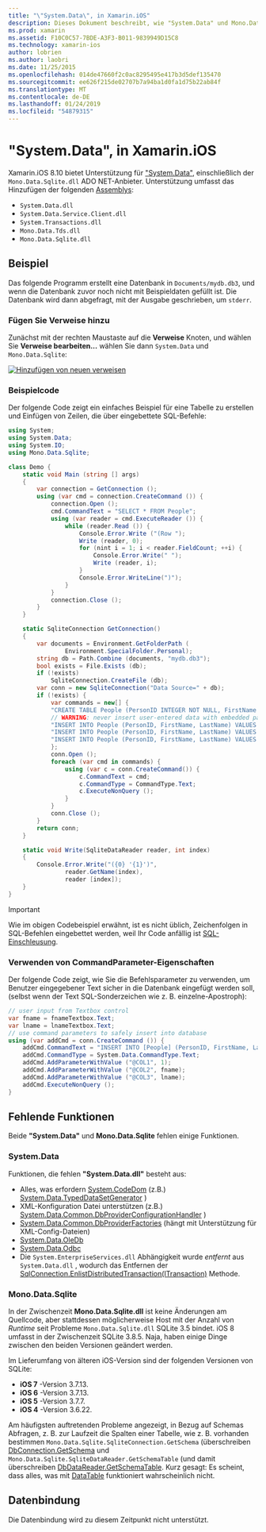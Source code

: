 ```yaml
---
title: "\"System.Data\", in Xamarin.iOS"
description: Dieses Dokument beschreibt, wie "System.Data" und Mono.Data.Sqlite.dll auf SQLite-Daten in einer Xamarin.iOS-Anwendung zugreifen.
ms.prod: xamarin
ms.assetid: F10C0C57-7BDE-A3F3-B011-9839949D15C8
ms.technology: xamarin-ios
author: lobrien
ms.author: laobri
ms.date: 11/25/2015
ms.openlocfilehash: 014de47660f2c0ac8295495e417b3d5def135470
ms.sourcegitcommit: ee626f215de02707b7a94ba1d0fa1d75b22ab84f
ms.translationtype: MT
ms.contentlocale: de-DE
ms.lasthandoff: 01/24/2019
ms.locfileid: "54879315"
---
```

# <a name="systemdata-in-xamarinios"></a>"System.Data", in Xamarin.iOS

Xamarin.iOS 8.10 bietet Unterstützung für ["System.Data"](xref:System.Data), einschließlich der `Mono.Data.Sqlite.dll` ADO NET-Anbieter. Unterstützung umfasst das Hinzufügen der folgenden [Assemblys](~/cross-platform/internals/available-assemblies.md):

-  `System.Data.dll`
-  `System.Data.Service.Client.dll`
-  `System.Transactions.dll`
-  `Mono.Data.Tds.dll`
-  `Mono.Data.Sqlite.dll`

<a name="Example" />

## <a name="example"></a>Beispiel

Das folgende Programm erstellt eine Datenbank in `Documents/mydb.db3`, und wenn die Datenbank zuvor noch nicht mit Beispieldaten gefüllt ist. Die Datenbank wird dann abgefragt, mit der Ausgabe geschrieben, um `stderr`.

### <a name="add-references"></a>Fügen Sie Verweise hinzu

Zunächst mit der rechten Maustaste auf die **Verweise** Knoten, und wählen Sie **Verweise bearbeiten...**  wählen Sie dann `System.Data` und `Mono.Data.Sqlite`:

[![](system.data-images/edit-references-sml.png "Hinzufügen von neuen verweisen")](system.data-images/edit-references.png#lightbox)

### <a name="sample-code"></a>Beispielcode

Der folgende Code zeigt ein einfaches Beispiel für eine Tabelle zu erstellen und Einfügen von Zeilen, die über eingebettete SQL-Befehle:

```csharp
using System;
using System.Data;
using System.IO;
using Mono.Data.Sqlite;

class Demo {
    static void Main (string [] args)
    {
        var connection = GetConnection ();
        using (var cmd = connection.CreateCommand ()) {
            connection.Open ();
            cmd.CommandText = "SELECT * FROM People";
            using (var reader = cmd.ExecuteReader ()) {
                while (reader.Read ()) {
                    Console.Error.Write ("(Row ");
                    Write (reader, 0);
                    for (nint i = 1; i < reader.FieldCount; ++i) {
                        Console.Error.Write(" ");
                        Write (reader, i);
                    }
                    Console.Error.WriteLine(")");
                }
            }
            connection.Close ();
        }
    }

    static SqliteConnection GetConnection()
    {
        var documents = Environment.GetFolderPath (
                Environment.SpecialFolder.Personal);
        string db = Path.Combine (documents, "mydb.db3");
        bool exists = File.Exists (db);
        if (!exists)
            SqliteConnection.CreateFile (db);
        var conn = new SqliteConnection("Data Source=" + db);
        if (!exists) {
            var commands = new[] {
            "CREATE TABLE People (PersonID INTEGER NOT NULL, FirstName ntext, LastName ntext)",
            // WARNING: never insert user-entered data with embedded parameter values
            "INSERT INTO People (PersonID, FirstName, LastName) VALUES (1, 'First', 'Last')",
            "INSERT INTO People (PersonID, FirstName, LastName) VALUES (2, 'Dewey', 'Cheatem')",
            "INSERT INTO People (PersonID, FirstName, LastName) VALUES (3, 'And', 'How')",
            };
            conn.Open ();
            foreach (var cmd in commands) {
                using (var c = conn.CreateCommand()) {
                    c.CommandText = cmd;
                    c.CommandType = CommandType.Text;
                    c.ExecuteNonQuery ();
                }
            }
            conn.Close ();
        }
        return conn;
    }

    static void Write(SqliteDataReader reader, int index)
    {
        Console.Error.Write("({0} '{1}')",
                reader.GetName(index),
                reader [index]);
    }
}
```

> [!IMPORTANT]
> Wie im obigen Codebeispiel erwähnt, ist es nicht üblich, Zeichenfolgen in SQL-Befehlen eingebettet werden, weil Ihr Code anfällig ist [SQL-Einschleusung](http://en.wikipedia.org/wiki/SQL_injection).


### <a name="using-command-parameters"></a>Verwenden von CommandParameter-Eigenschaften

Der folgende Code zeigt, wie Sie die Befehlsparameter zu verwenden, um Benutzer eingegebener Text sicher in die Datenbank eingefügt werden soll, (selbst wenn der Text SQL-Sonderzeichen wie z. B. einzelne-Apostroph):

```csharp
// user input from Textbox control
var fname = fnameTextbox.Text;
var lname = lnameTextbox.Text;
// use command parameters to safely insert into database
using (var addCmd = conn.CreateCommand ()) {
    addCmd.CommandText = "INSERT INTO [People] (PersonID, FirstName, LastName) VALUES (@COL1, @COL2, @COL3)";
    addCmd.CommandType = System.Data.CommandType.Text;
    addCmd.AddParameterWithValue ("@COL1", 1);
    addCmd.AddParameterWithValue ("@COL2", fname);
    addCmd.AddParameterWithValue ("@COL3", lname);
    addCmd.ExecuteNonQuery ();
}
```

<a name="Missing_Functionality" />

## <a name="missing-functionality"></a>Fehlende Funktionen

Beide **"System.Data"** und **Mono.Data.Sqlite** fehlen einige Funktionen.

<a name="System.Data" />

### <a name="systemdata"></a><legacyBold>System.Data</legacyBold>

Funktionen, die fehlen **"System.Data.dll"** besteht aus:

-  Alles, was erfordern [System.CodeDom](xref:System.CodeDom) (z.B.)  [System.Data.TypedDataSetGenerator](xref:System.Data.TypedDataSetGenerator) )
-  XML-Konfiguration Datei unterstützen (z.B.)  [System.Data.Common.DbProviderConfigurationHandler](xref:System.Data.Common.DbProviderConfigurationHandler) )
-   [System.Data.Common.DbProviderFactories](xref:System.Data.Common.DbProviderFactories) (hängt mit Unterstützung für XML-Config-Dateien)
-   [System.Data.OleDb](xref:System.Data.OleDb)
-   [System.Data.Odbc](xref:System.Data.Odbc)
-  Die `System.EnterpriseServices.dll` Abhängigkeit wurde *entfernt* aus `System.Data.dll` , wodurch das Entfernen der [SqlConnection.EnlistDistributedTransaction(ITransaction)](xref:System.Data.SqlClient.SqlConnection.EnlistDistributedTransaction*) Methode.


<a name="Mono.Data.Sqlite" />

### <a name="monodatasqlite"></a>Mono.Data.Sqlite

In der Zwischenzeit **Mono.Data.Sqlite.dll** ist keine Änderungen am Quellcode, aber stattdessen möglicherweise Host mit der Anzahl von *Runtime* seit Probleme `Mono.Data.Sqlite.dll` SQLite 3.5 bindet. iOS 8 umfasst in der Zwischenzeit SQLite 3.8.5. Naja, haben einige Dinge zwischen den beiden Versionen geändert werden.

Im Lieferumfang von älteren iOS-Version sind der folgenden Versionen von SQLite:

- **iOS 7** -Version 3.7.13.
- **iOS 6** -Version 3.7.13.
- **iOS 5** -Version 3.7.7.
- **iOS 4** -Version 3.6.22.

Am häufigsten auftretenden Probleme angezeigt, in Bezug auf Schemas Abfragen, z. B. zur Laufzeit die Spalten einer Tabelle, wie z. B. vorhanden bestimmen `Mono.Data.Sqlite.SqliteConnection.GetSchema` (überschreiben [DbConnection.GetSchema](xref:System.Data.Common.DbConnection.GetSchema) und `Mono.Data.Sqlite.SqliteDataReader.GetSchemaTable` (und damit überschreiben [DbDataReader.GetSchemaTable](xref:System.Data.Common.DbDataReader.GetSchemaTable). Kurz gesagt: Es scheint, dass alles, was mit [DataTable](xref:System.Data.DataTable) funktioniert wahrscheinlich nicht.

<a name="Data_Binding" />

## <a name="data-binding"></a>Datenbindung

Die Datenbindung wird zu diesem Zeitpunkt nicht unterstützt.

